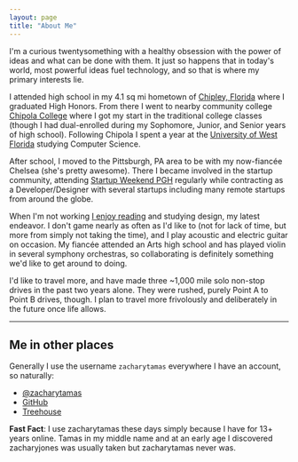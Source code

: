 ```yaml
---
layout: page
title: "About Me"
---
```


I'm a curious twentysomething with a healthy obsession with the power of ideas and what can be done with them. It just so happens that in today's world, most powerful ideas fuel technology, and so that is where my primary interests lie.

<!--<div class="pullout image">
  <img src="/public/about-me/me.jpg" alt="Me during my first White Christmas at 23." width="100%">
  <p class="caption">Me during my first White Christmas at 23.</p>
</div>-->

I attended high school in my 4.1 sq mi hometown of [Chipley, Florida](http://en.wikipedia.org/wiki/Chipley,_Florida) where I graduated High Honors. From there I went to nearby community college [Chipola College](http://chipola.edu/) where I got my start in the traditional college classes (though I had dual-enrolled during my Sophomore, Junior, and Senior years of high school). Following Chipola I spent a year at the [University of West Florida](http://uwf.edu/) studying Computer Science.

After school, I moved to the Pittsburgh, PA area to be with my now-fianc&eacute;e Chelsea (she's pretty awesome). There I became involved in the startup community, attending [Startup Weekend PGH](http://pgh.startupweekend.org/) regularly while contracting as a Developer/Designer with several startups including many remote startups from around the globe.

When I'm not working [I enjoy reading](http://www.amazon.com/gp/registry/wishlist/13QST9BFBX680/) and studying design, my latest endeavor. I don't game nearly as often as I'd like to (not for lack of time, but more from simply not taking the time), and I play acoustic and electric guitar on occasion. My fianc&eacute;e attended an Arts high school and has played violin in several symphony orchestras, so collaborating is definitely something we'd like to get around to doing.

<!--<div class="pullout image">
  <img src="/public/about-me/ohio.jpg" alt="Ohio" width="100%">
  <p class="caption">Passing through Ohio on my drive to Kansas City.</p>
</div>-->

I'd like to travel more, and have made three ~1,000 mile solo non-stop drives in the past two years alone. They were rushed, purely Point A to Point B drives, though. I plan to travel more frivolously and deliberately in the future once life allows.

---

## Me in other places

Generally I use the username `zacharytamas` everywhere I have an account, so naturally:

* [@zacharytamas](http://twitter.com/zacharytamas)
* [GitHub](http://github.com/zacharytamas)
* [Treehouse](http://teamtreehouse.com/zacharytamas)

**Fast Fact**: I use zacharytamas these days simply because I have for 13+ years online. Tamas in my middle name and at an early age I discovered zacharyjones was usually taken but zacharytamas never was.

